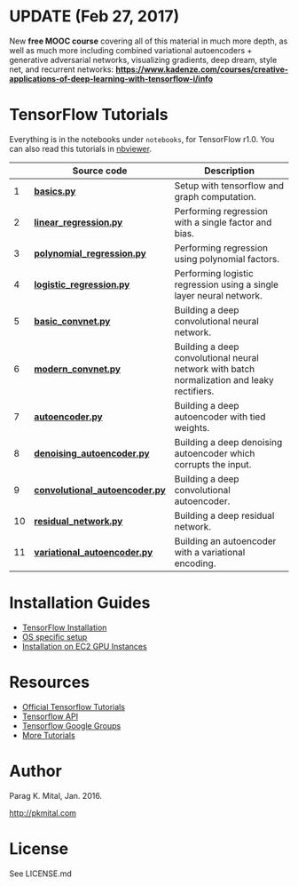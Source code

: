 # UPDATE (Feb 27, 2017)

New **free MOOC course** covering all of this material in much more depth, as well as much more including combined variational autoencoders + generative adversarial networks, visualizing gradients, deep dream, style net, and recurrent networks: **https://www.kadenze.com/courses/creative-applications-of-deep-learning-with-tensorflow-i/info**

# TensorFlow Tutorials

Everything is in the notebooks under `notebooks`, for TensorFlow r1.0. You can also read this tutorials in [nbviewer](http://nbviewer.jupyter.org/github/zlotus/tensorflow_tutorials/blob/master/README.ipynb). 


| | Source code | Description |
| --- | --- | --- |
|1| **[basics.py](notebooks/01_basics.ipynb)** | Setup with tensorflow and graph computation.|
|2| **[linear_regression.py](notebooks/02_linear_regression.ipynb)** | Performing regression with a single factor and bias. |
|3| **[polynomial_regression.py](notebooks/03_polynomial_regression.ipynb)** | Performing regression using polynomial factors.|
|4| **[logistic_regression.py](notebooks/04_logistic_regression.ipynb)** | Performing logistic regression using a single layer neural network.|
|5| **[basic_convnet.py](notebooks/05_basic_convnet.ipynb)** | Building a deep convolutional neural network.|
|6| **[modern_convnet.py](notebooks/06_modern_convnet.ipynb)** | Building a deep convolutional neural network with batch normalization and leaky rectifiers.|
|7| **[autoencoder.py](notebooks/07_autoencoder.ipynb)** | Building a deep autoencoder with tied weights.|
|8| **[denoising_autoencoder.py](notebooks/08_denoising_autoencoder.ipynb)** | Building a deep denoising autoencoder which corrupts the input.|
|9| **[convolutional_autoencoder.py](notebooks/09_convolutional_autoencoder.ipynb)** | Building a deep convolutional autoencoder.|
|10| **[residual_network.py](notebooks/10_residual_network.ipynb)** | Building a deep residual network.|
|11| **[variational_autoencoder.py](notebooks/11_variational_autoencoder.ipynb)** | Building an autoencoder with a variational encoding.|

# Installation Guides

* [TensorFlow Installation](https://github.com/tensorflow/tensorflow)
* [OS specific setup](https://github.com/tensorflow/tensorFlow/blob/master/tensorflow/g3doc/get_started/os_setup.md)
* [Installation on EC2 GPU Instances](http://eatcodeplay.com/installing-gpu-enabled-tensorflow-with-python-3-4-in-ec2/)

# Resources

* [Official Tensorflow Tutorials](https://www.tensorflow.org/tutorials/mandelbrot)
* [Tensorflow API](https://www.tensorflow.org/api_docs/)
* [Tensorflow Google Groups](https://groups.google.com/a/tensorflow.org/forum/#!forum/discuss)
* [More Tutorials](https://github.com/nlintz/TensorFlow-Tutorials)

# Author

Parag K. Mital, Jan. 2016.

http://pkmital.com

# License

See LICENSE.md

